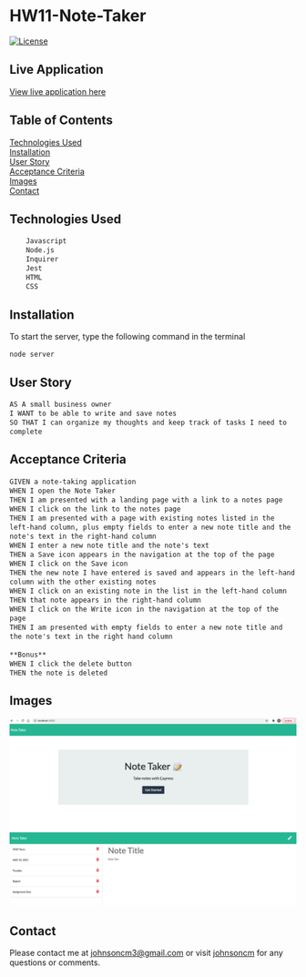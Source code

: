 # HW11-Note-Taker

[![License](https://img.shields.io/badge/License-MIT-yellow.svg)](https://opensource.org/licenses/MIT)

## Live Application

[View live application here](https://serene-brook-39285.herokuapp.com/) 

## Table of Contents
[Technologies Used](#Technologies-Used)<br>
[Installation](#Installation)<br>
[User Story](#User-Story)<br>
[Acceptance Criteria](#Acceptance-Criteria)<br>
[Images](#Images)<br>
[Contact](#Contact)<br>

## Technologies Used
        Javascript
        Node.js
        Inquirer
        Jest
        HTML
        CSS


## Installation
To start the server, type the following command in the terminal<br>

    node server


## User Story

    AS A small business owner
    I WANT to be able to write and save notes
    SO THAT I can organize my thoughts and keep track of tasks I need to complete

## Acceptance Criteria

    GIVEN a note-taking application
    WHEN I open the Note Taker
    THEN I am presented with a landing page with a link to a notes page
    WHEN I click on the link to the notes page
    THEN I am presented with a page with existing notes listed in the left-hand column, plus empty fields to enter a new note title and the note's text in the right-hand column
    WHEN I enter a new note title and the note's text
    THEN a Save icon appears in the navigation at the top of the page
    WHEN I click on the Save icon
    THEN the new note I have entered is saved and appears in the left-hand column with the other existing notes
    WHEN I click on an existing note in the list in the left-hand column
    THEN that note appears in the right-hand column
    WHEN I click on the Write icon in the navigation at the top of the page
    THEN I am presented with empty fields to enter a new note title and the note's text in the right hand column
    
    **Bonus**
    WHEN I click the delete button
    THEN the note is deleted
    

## Images

![Screenshot of Team Website](./Images/Notes_App1.png)
![Screenshot of Team Website](./Images/Notes_App2.png)


## Contact

Please contact me at johnsoncm3@gmail.com or visit [johnsoncm](https://www.github.com/johnsoncm) for any questions or comments.